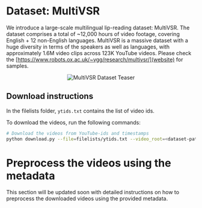 # Dataset: MultiVSR

We introduce a large-scale multilingual lip-reading dataset: MultiVSR. The dataset comprises a total of ~12,000 hours of video footage, covering English + 12 non-English languages. MultiVSR is a massive dataset with a huge diversity in terms of the speakers as well as languages, with approximately 1.6M video clips across 123K YouTube videos. Please check the [https://www.robots.ox.ac.uk/~vgg/research/multivsr/](website) for samples.

<p align="center">
  <img src="dataset_teaser.gif" alt="MultiVSR Dataset Teaser">
</p>


## Download instructions

In the filelists folder, `ytids.txt` contains the list of video ids.

To download the videos, run the following commands:

```bash
# Download the videos from YouTube-ids and timestamps
python download.py --file=filelists/ytids.txt --video_root=<dataset-path>
```

# Preprocess the videos using the metadata

This section will be updated soon with detailed instructions on how to preprocess the downloaded videos using the provided metadata.

